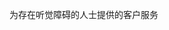 <Token xmlns:xlink="http://www.w3.org/1999/xlink">为存在听觉障碍的人士提供的客户服务</Token>

<!--HONumber=May16_HO2-->


